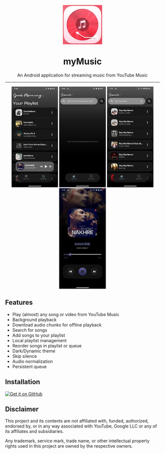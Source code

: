 <div align="center">
    <img src="./android/app/src/main/res/mipmap-xxxhdpi/ic_launcher.png" width="128" height="128" style="display: block; margin: 0 auto"/>
    <h1>myMusic</h1>
    <p>An Android application for streaming music from YouTube Music</p>
</div>

---

<p align="center">
     <img src="./assets/2.png" width="30%" />
  <img src="./assets/1.png" width="30%" />
 
  <img src="./assets/3.png" width="30%" />

  <img src="./assets/4.png" width="30%" />

</p>

## Features
- Play (almost) any song or video from YouTube Music
- Background playback
- Download audio chunks for offline playback
- Search for songs
- Add songs to your playlist
- Local playlist management
- Reorder songs in playlist or queue
- Dark/Dynamic theme
- Skip silence
- Audio normalization
- Persistent queue
  
## Installation

[<img src="https://github.com/machiav3lli/oandbackupx/blob/034b226cea5c1b30eb4f6a6f313e4dadcbb0ece4/badge_github.png"
    alt="Get it on GitHub"
    height="80">](https://github.com/JaivalNishithKotadia/myMusicApp/releases/latest)


## Disclaimer
This project and its contents are not affiliated with, funded, authorized, endorsed by, or in any way associated with YouTube, Google LLC or any of its affiliates and subsidiaries.

Any trademark, service mark, trade name, or other intellectual property rights used in this project are owned by the respective owners.
